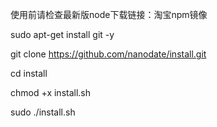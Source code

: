 使用前请检查最新版node下载链接：淘宝npm镜像

sudo apt-get install git -y

git clone https://github.com/nanodate/install.git

cd install

chmod +x install.sh

sudo ./install.sh
